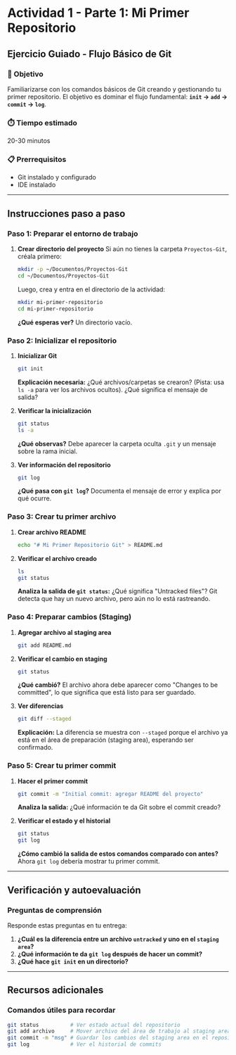 # Actividad 1 - Parte 1: Mi Primer Repositorio

## Ejercicio Guiado - Flujo Básico de Git

### 🎯 Objetivo

Familiarizarse con los comandos básicos de Git creando y gestionando tu primer repositorio. El objetivo es dominar el flujo fundamental: **`init` → `add` → `commit` → `log`**.

### ⏱️ Tiempo estimado

20-30 minutos

### 📋 Prerrequisitos

* Git instalado y configurado
* IDE instalado

---

## Instrucciones paso a paso

### Paso 1: Preparar el entorno de trabajo

1.  **Crear directorio del proyecto**
    Si aún no tienes la carpeta `Proyectos-Git`, créala primero:
    
    ```bash
    mkdir -p ~/Documentos/Proyectos-Git
    cd ~/Documentos/Proyectos-Git
    ```
    
    Luego, crea y entra en el directorio de la actividad:
    
    ```bash
    mkdir mi-primer-repositorio
    cd mi-primer-repositorio
    ```
    
    **¿Qué esperas ver?** Un directorio vacío.

### Paso 2: Inicializar el repositorio

1.  **Inicializar Git**
    
    ```bash
    git init
    ```
    
    **Explicación necesaria:** ¿Qué archivos/carpetas se crearon? (Pista: usa `ls -a` para ver los archivos ocultos). ¿Qué significa el mensaje de salida?

2.  **Verificar la inicialización**
    
    ```bash
    git status
    ls -a
    ```
    
    **¿Qué observas?** Debe aparecer la carpeta oculta `.git` y un mensaje sobre la rama inicial.

3.  **Ver información del repositorio**
    
    ```bash
    git log
    ```
    
    **¿Qué pasa con `git log`?** Documenta el mensaje de error y explica por qué ocurre.

### Paso 3: Crear tu primer archivo

1.  **Crear archivo README**
    
    ```bash
    echo "# Mi Primer Repositorio Git" > README.md
    ```
    
2.  **Verificar el archivo creado**
    
    ```bash
    ls
    git status
    ```
    
    **Analiza la salida de `git status`:** ¿Qué significa "Untracked files"? Git detecta que hay un nuevo archivo, pero aún no lo está rastreando.

### Paso 4: Preparar cambios (Staging)

1.  **Agregar archivo al staging area**
    
    ```bash
    git add README.md
    ```
    
2.  **Verificar el cambio en staging**
    
    ```bash
    git status
    ```
    
    **¿Qué cambió?** El archivo ahora debe aparecer como "Changes to be committed", lo que significa que está listo para ser guardado.

3.  **Ver diferencias**
    
    ```bash
    git diff --staged
    ```
    
    **Explicación:** La diferencia se muestra con `--staged` porque el archivo ya está en el área de preparación (staging area), esperando ser confirmado.

### Paso 5: Crear tu primer commit

1.  **Hacer el primer commit**
    
    ```bash
    git commit -m "Initial commit: agregar README del proyecto"
    ```
    
    **Analiza la salida:** ¿Qué información te da Git sobre el commit creado?

2.  **Verificar el estado y el historial**
    
    ```bash
    git status
    git log
    ```
    
    **¿Cómo cambió la salida de estos comandos comparado con antes?** Ahora `git log` debería mostrar tu primer commit.

---

## Verificación y autoevaluación

### Preguntas de comprensión

Responde estas preguntas en tu entrega:

1.  **¿Cuál es la diferencia entre un archivo `untracked` y uno en el `staging area`?**
2.  **¿Qué información te da `git log` después de hacer un commit?**
3.  **¿Qué hace `git init` en un directorio?**

---

## Recursos adicionales

### Comandos útiles para recordar

```bash
git status          # Ver estado actual del repositorio
git add archivo     # Mover archivo del área de trabajo al staging area
git commit -m "msg" # Guardar los cambios del staging area en el repositorio
git log             # Ver el historial de commits
